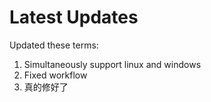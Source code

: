 # Latest Updates
Updated these terms:
1. Simultaneously support linux and windows
2. Fixed workflow
3. 真的修好了